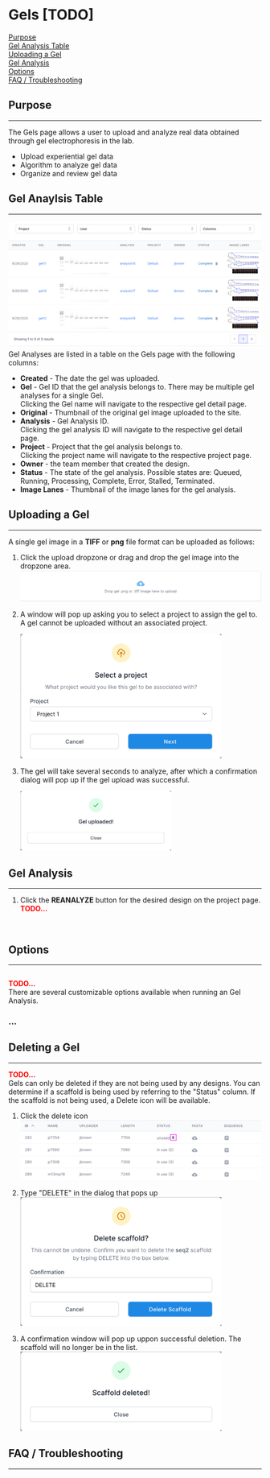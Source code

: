 # Gels [TODO]

[Purpose](#purpose)  
[Gel Analysis Table](#gel-anaylsis-table)  
[Uploading a Gel](#uploading-a-gel)  
[Gel Analysis](#gel-analysis)  
[Options](#options)  
[FAQ / Troubleshooting](#faq--troubleshooting)  

## Purpose
---
The Gels page allows a user to upload and analyze real data obtained through 
gel electrophoresis in the lab.

* Upload experiential gel data
* Algorithm to analyze gel data
* Organize and review gel data


## Gel Anaylsis Table
---
![](../assets/img/gels-table.png)
<br>
Gel Analyses are listed in a table on the Gels page with the following columns:

* **Created** - The date the gel was uploaded.  
* **Gel** - Gel ID that the gel analysis belongs to. There may be multiple gel analyses for a single Gel.  
Clicking the Gel name will navigate to the respective gel detail page.  
* **Original** - Thumbnail of the original gel image uploaded to the site.  
* **Analysis** - Gel Analysis ID.  
  Clicking the gel analysis ID will navigate to the respective gel detail page.  
* **Project** - Project that the gel analysis belongs to.  
  Clicking the project name will navigate to the respective project page.  
* **Owner** - the team member that created the design.  
* **Status** - The state of the gel analysis. 
Possible states are: Queued, Running, Processing, Complete, Error, Stalled, Terminated.  
* **Image Lanes** - Thumbnail of the image lanes for the gel analysis.  

## Uploading a Gel
---
A single gel image in a **TIFF** or **png** file format can be uploaded as follows:

1. Click the upload dropzone or drag and drop the gel image into the dropzone area.   
   ![](../assets/img/gels-dropzone-with-tiff.png)

2. A window will pop up asking you to select a project to assign the gel to. A gel cannot be uploaded without
an associated project.

   <img src="../assets/img/gels-upload-dialog-select-project-1.png" alt="drawing" width="400"/>
3. The gel will take several seconds to analyze, after which a confirmation dialog will pop up if the gel upload was successful.

    <img src="../assets/img/gels-upload-dialog-confirmation.png" alt="drawing" width="300"/>


## Gel Analysis
---
1. Click the **REANALYZE** button for the desired design on the project page.   
<span style="color: red;">**TODO...**</span>

<br>



## Options
---
```html

```
<span style="color: red;">**TODO...**</span>   
There are several customizable options available when running an Gel Analysis. 

### ...




## Deleting a Gel
---

<span style="color: red;">**TODO...**</span>   
Gels can only be deleted if they are not being used by any designs.
You can determine if a scaffold is being used by referring to the "Status" column.
If the scaffold is not being used, a Delete icon will be available.

1. Click the delete icon
   ![](../assets/img/scaffold-table-delete.png)


2. Type "DELETE" in the dialog that pops up
   <img src="../assets/img/scaffold-delete-dialog.png" alt="drawing" width="400"/>


3. A confirmation window will pop up uppon successful deletion. The scaffold will no
   longer be in the list.   
   <img src="../assets/img/scaffold-delete-confirmation.png" alt="drawing" width="400"/>

   

## FAQ / Troubleshooting
---
<br>



